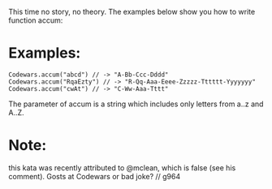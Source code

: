 This time no story, no theory. The examples below show you how to write function accum:

# Examples:
```
Codewars.accum("abcd") // -> "A-Bb-Ccc-Dddd"
Codewars.accum("RqaEzty") // -> "R-Qq-Aaa-Eeee-Zzzzz-Tttttt-Yyyyyyy"
Codewars.accum("cwAt") // -> "C-Ww-Aaa-Tttt"
```
The parameter of accum is a string which includes only letters from a..z and A..Z.

# Note:
this kata was recently attributed to @mclean, which is false (see his comment). Gosts at Codewars or bad joke? // g964
